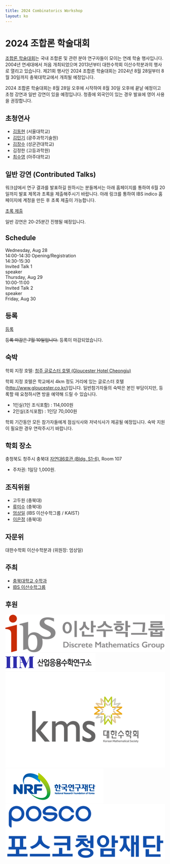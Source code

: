 ```yaml
---
title: 2024 Combinatorics Workshop
layout: ko
---
```

# 2024 조합론 학술대회 
<!-- [English](/en/) -->

[조합론 학술대회](https://www.combinatorics.kr/workshop/combinatorics-workshop)는 국내 조합론 및 관련 분야 연구자들이 모이는 연례 학술 행사입니다. 2004년 연세대에서 처음 개최되었으며 2013년부터 대한수학회 이산수학분과의 행사로 열리고 있습니다. 제21회 행사인 2024 조합론 학술대회는 2024년 8월 28일부터 8월 30일까지 충북대학교에서 개최될 예정입니다.

2024 조합론 학술대회는 8월 28일 오후에 시작하여 8월 30일 오후에 끝날 예정이고 초청 강연과 일반 강연이 있을 예정입니다. 
청중에 외국인이 있는 경우 발표에 영어 사용을 권장합니다.

## 초청연사 

- [김동현](https://donghyunkim8.wixsite.com/dhkim) (서울대학교)
- [김민기](https://sites.google.com/view/minkikim/home) (광주과학기술원)
- [김장수](https://jangsookim.github.io/) (성균관대학교)
- 김정한 (고등과학원)
- [최수영](http://acmi.ajou.ac.kr/~schoi/) (아주대학교)

## 일반 강연 (Contributed Talks)

워크샵에서 연구 결과를 발표하길 원하시는 분들께서는 아래 홈페이지를 통하여 6월 20일까지 발표 제목과 초록을 제출해주시기 바랍니다.
아래 링크를 통하여 IBS indico 홈페이지에 계정을 만든 후 초록 제출이 가능합니다.

[초록 제출](https://indico.ibs.re.kr/event/650/abstracts/)

일반 강연은 20-25분간 진행될 예정입니다. 

## Schedule 

<div class="calendar">            
    <div class="day-header">Wednesday, Aug 28</div>
    <div class="event time-14-14-30-1">14:00-14:30 Opening/Registration</div>
    <div class="event time-14-30-15-30-1">14:30-15:30 <div class="type">Invited Talk 1</div> speaker </div>
    <div class="day-header">Thursday, Aug 29</div>
    <div class="event time-10-11-1">10:00-11:00 <div class="type">Invited Talk 2</div> speaker </div>
    <div class="day-header">Friday, Aug 30</div>
</div>



## 등록 

[등록](https://indico.ibs.re.kr/event/650/registrations/)

~~등록 마감은 7월 10일입니다.~~  등록이 마감되었습니다.  

## 숙박 

학회 지정 호텔: [청주 글로스터 호텔 (Gloucester Hotel Cheongju)](http://www.gloucester.co.kr/)

학회 지정 호텔은 학교에서 4km 정도 거리에 있는 글로스터 호텔(http://www.gloucester.co.kr/)입니다. 일반참가자들의 숙박은 본인 부담이지만, 등록할 때 요청하시면 방을 예약해 드릴 수 있습니다.
- 1인실(1인 조식포함) : 114,000원
- 2인실(조식포함) : 1인당 70,000원

학회 기간동안 모든 참가자들에게 점심식사와 저녁식사가 제공될 예정입니다. 숙박 지원이 필요한 경우 연락주시기 바랍니다. 

## 학회 장소 

충청북도 청주시 충북대 [자연대6호관 (Bldg. S1-6)](https://place.map.kakao.com/1879408486), Room 107

- 주차권: 1일당 1,000원.

## 조직위원 
- 고두원 (충북대)
- [류미수](https://meesue.github.io/) (충북대)
- [엄상일](https://dimag.ibs.re.kr/home/sangil/) (IBS 이산수학그룹 / KAIST)
- [이은정](https://sites.google.com/view/eunjeonglee/) (충북대)

## 자문위

대한수학회 이산수학분과 (위원장: 엄상일)

## 주최 

- [충북대학교 수학과](https://math.cbnu.ac.kr/)
- [IBS 이산수학그룹](https://dimag.ibs.re.kr/)
  
## 후원 

<div id="logo"><a href="https://dimag.ibs.re.kr/"><img src="/assets/dimag.png" alt="IBS 이산수학그룹" /></a> 
<a href="http://iiam.cbnu.ac.kr"><img src="/assets/IIM_logo.png" alt="충북대학교 산업응용수학연구소" /></a>
<a href="https://www.kms.or.kr/"><img src="/assets/kms.png" alt="대한수학회" /></a>
<a href="https://www.nrf.re.kr/index"><img src="/assets/NRF_logo_2.png" alt="한국연구재단" /></a>
<a href="https://www.postf.org/"><img src="/assets/POSCO_CI.jpg" alt="포스코청암재단" /></a>
</div>

